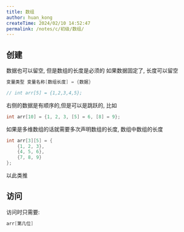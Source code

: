 ```yaml
---
title: 数组
author: huan_kong
createTime: 2024/02/10 14:52:47
permalink: /notes/c/初级/数组/
---
```


## 创建

数据也可以留空, 但是数组的长度是必须的
如果数据固定了, 长度可以留空

``` c
变量类型 变量名称[数组长度] = {数据}

// int arr[5] = {1,2,3,4,5};
```

右侧的数据是有顺序的,但是可以是跳跃的, 比如

``` c
int arr[10] = {1, 2, 3, [5] = 6, [8] = 9};
```

如果是多维数组的话就需要多次声明数组的长度, 数组中数组的长度

``` c
int arr[3][5] = {
    {1, 2, 3},
    {4, 5, 6},
    {7, 8, 9}
};
```

以此类推

## 访问

访问时只需要:

``` c
arr[第几位]
```
